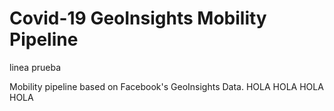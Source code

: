 
# Covid-19 GeoInsights Mobility Pipeline

linea prueba

Mobility pipeline based on Facebook's GeoInsights Data.
HOLA HOLA HOLA HOLA
